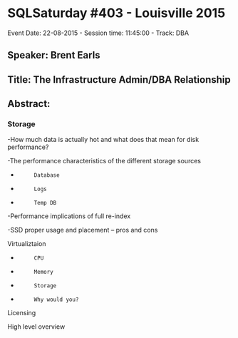 # SQLSaturday #403 - Louisville 2015
Event Date: 22-08-2015 - Session time: 11:45:00 - Track: DBA
## Speaker: Brent Earls
## Title: The Infrastructure Admin/DBA Relationship
## Abstract:
### Storage

-How much data is actually hot and what does that mean for disk performance?

-The performance characteristics of the different storage sources

-          Database

-          Logs

-          Temp DB

-Performance implications of full re-index

-SSD proper usage and placement – pros and cons

 

Virtualiztaion

-          CPU

-          Memory

-          Storage

-          Why would you?

 

Licensing

High level overview

